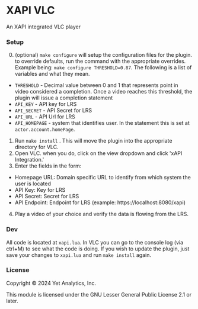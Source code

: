 # XAPI VLC

An XAPI integrated VLC player

### Setup

0) (optional) `make configure` will setup the configuration files for the plugin. to override defaults, run the command with the appropriate overrides. Example being: `make configure THRESHOLD=0.87`. The following is a list of variables and what they mean.
  - `THRESHOLD` - Decimal value between 0 and 1 that represents point in video considered a completion. Once a video reaches this threshold, the plugin will issue a completion statement
  - `API_KEY` - API key for LRS
  - `API_SECRET` - API Secret for LRS
  - `API_URL` - API Url for LRS
  - `API_HOMEPAGE` - system that identifies user. In the statement this is set at `actor.account.homePage`.

1) Run `make install` . This will move the plugin into the appropriate directory for VLC.
2) Open VLC. when you do, click on the view dropdown and click 'xAPI Integration.'
3) Enter the fields in the form:

- Homepage URL: Domain specific URL to identify from which system the user is located
- API Key: Key for LRS
- API Secret: Secret for LRS
- API Endpoint: Endpoint for LRS (example: https://localhost:8080/xapi)

4) Play a video of your choice and verify the data is flowing from the LRS.

### Dev

All code is located at `xapi.lua`. In VLC you can go to the console log (via ctrl+M) to see what the code is doing. If you wish to update the plugin, just save your changes to `xapi.lua` and run `make install` again.

### License

Copyright © 2024 Yet Analytics, Inc.

This module is licensed under the GNU Lesser General Public License 2.1 or later.
